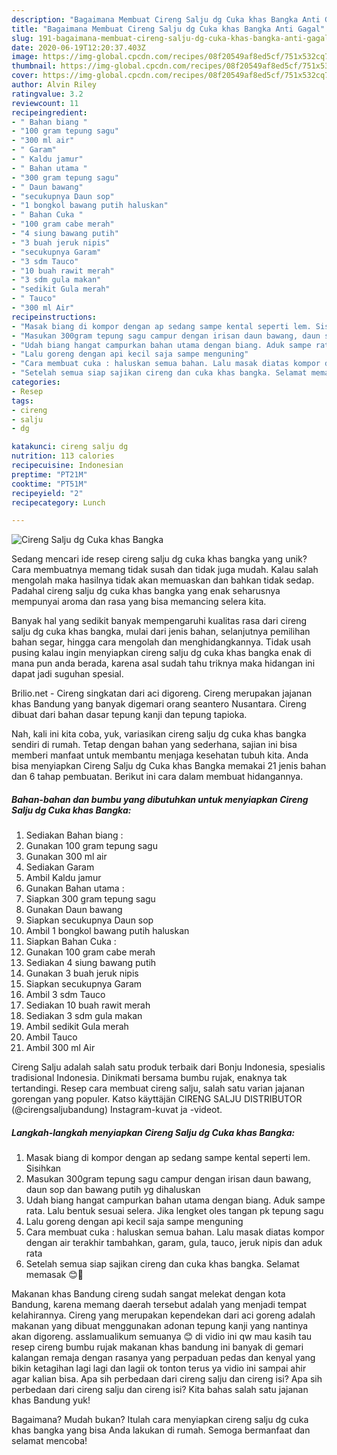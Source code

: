 ```yaml
---
description: "Bagaimana Membuat Cireng Salju dg Cuka khas Bangka Anti Gagal"
title: "Bagaimana Membuat Cireng Salju dg Cuka khas Bangka Anti Gagal"
slug: 191-bagaimana-membuat-cireng-salju-dg-cuka-khas-bangka-anti-gagal
date: 2020-06-19T12:20:37.403Z
image: https://img-global.cpcdn.com/recipes/08f20549af8ed5cf/751x532cq70/cireng-salju-dg-cuka-khas-bangka-foto-resep-utama.jpg
thumbnail: https://img-global.cpcdn.com/recipes/08f20549af8ed5cf/751x532cq70/cireng-salju-dg-cuka-khas-bangka-foto-resep-utama.jpg
cover: https://img-global.cpcdn.com/recipes/08f20549af8ed5cf/751x532cq70/cireng-salju-dg-cuka-khas-bangka-foto-resep-utama.jpg
author: Alvin Riley
ratingvalue: 3.2
reviewcount: 11
recipeingredient:
- " Bahan biang "
- "100 gram tepung sagu"
- "300 ml air"
- " Garam"
- " Kaldu jamur"
- " Bahan utama "
- "300 gram tepung sagu"
- " Daun bawang"
- "secukupnya Daun sop"
- "1 bongkol bawang putih haluskan"
- " Bahan Cuka "
- "100 gram cabe merah"
- "4 siung bawang putih"
- "3 buah jeruk nipis"
- "secukupnya Garam"
- "3 sdm Tauco"
- "10 buah rawit merah"
- "3 sdm gula makan"
- "sedikit Gula merah"
- " Tauco"
- "300 ml Air"
recipeinstructions:
- "Masak biang di kompor dengan ap sedang sampe kental seperti lem. Sisihkan"
- "Masukan 300gram tepung sagu campur dengan irisan daun bawang, daun sop dan bawang putih yg dihaluskan"
- "Udah biang hangat campurkan bahan utama dengan biang. Aduk sampe rata. Lalu bentuk sesuai selera. Jika lengket oles tangan pk tepung sagu"
- "Lalu goreng dengan api kecil saja sampe menguning"
- "Cara membuat cuka : haluskan semua bahan. Lalu masak diatas kompor dengan air terakhir tambahkan, garam, gula, tauco, jeruk nipis dan aduk rata"
- "Setelah semua siap sajikan cireng dan cuka khas bangka. Selamat memasak 😊🙏"
categories:
- Resep
tags:
- cireng
- salju
- dg

katakunci: cireng salju dg 
nutrition: 113 calories
recipecuisine: Indonesian
preptime: "PT21M"
cooktime: "PT51M"
recipeyield: "2"
recipecategory: Lunch

---
```



![Cireng Salju dg Cuka khas Bangka](https://img-global.cpcdn.com/recipes/08f20549af8ed5cf/751x532cq70/cireng-salju-dg-cuka-khas-bangka-foto-resep-utama.jpg)

Sedang mencari ide resep cireng salju dg cuka khas bangka yang unik? Cara membuatnya memang tidak susah dan tidak juga mudah. Kalau salah mengolah maka hasilnya tidak akan memuaskan dan bahkan tidak sedap. Padahal cireng salju dg cuka khas bangka yang enak seharusnya mempunyai aroma dan rasa yang bisa memancing selera kita.

Banyak hal yang sedikit banyak mempengaruhi kualitas rasa dari cireng salju dg cuka khas bangka, mulai dari jenis bahan, selanjutnya pemilihan bahan segar, hingga cara mengolah dan menghidangkannya. Tidak usah pusing kalau ingin menyiapkan cireng salju dg cuka khas bangka enak di mana pun anda berada, karena asal sudah tahu triknya maka hidangan ini dapat jadi suguhan spesial.

Brilio.net - Cireng singkatan dari aci digoreng. Cireng merupakan jajanan khas Bandung yang banyak digemari orang seantero Nusantara. Cireng dibuat dari bahan dasar tepung kanji dan tepung tapioka.


Nah, kali ini kita coba, yuk, variasikan cireng salju dg cuka khas bangka sendiri di rumah. Tetap dengan bahan yang sederhana, sajian ini bisa memberi manfaat untuk membantu menjaga kesehatan tubuh kita. Anda bisa menyiapkan Cireng Salju dg Cuka khas Bangka memakai 21 jenis bahan dan 6 tahap pembuatan. Berikut ini cara dalam membuat hidangannya.

<!--inarticleads1-->

##### Bahan-bahan dan bumbu yang dibutuhkan untuk menyiapkan Cireng Salju dg Cuka khas Bangka:

1. Sediakan  Bahan biang :
1. Gunakan 100 gram tepung sagu
1. Gunakan 300 ml air
1. Sediakan  Garam
1. Ambil  Kaldu jamur
1. Gunakan  Bahan utama :
1. Siapkan 300 gram tepung sagu
1. Gunakan  Daun bawang
1. Siapkan secukupnya Daun sop
1. Ambil 1 bongkol bawang putih haluskan
1. Siapkan  Bahan Cuka :
1. Gunakan 100 gram cabe merah
1. Sediakan 4 siung bawang putih
1. Gunakan 3 buah jeruk nipis
1. Siapkan secukupnya Garam
1. Ambil 3 sdm Tauco
1. Sediakan 10 buah rawit merah
1. Sediakan 3 sdm gula makan
1. Ambil sedikit Gula merah
1. Ambil  Tauco
1. Ambil 300 ml Air


Cireng Salju adalah salah satu produk terbaik dari Bonju Indonesia, spesialis tradisional Indonesia. Dinikmati bersama bumbu rujak, enaknya tak tertandingi. Resep cara membuat cireng salju, salah satu varian jajanan gorengan yang populer. Katso käyttäjän CIRENG SALJU DISTRIBUTOR (@cirengsaljubandung) Instagram-kuvat ja -videot. 

<!--inarticleads2-->

##### Langkah-langkah menyiapkan Cireng Salju dg Cuka khas Bangka:

1. Masak biang di kompor dengan ap sedang sampe kental seperti lem. Sisihkan
1. Masukan 300gram tepung sagu campur dengan irisan daun bawang, daun sop dan bawang putih yg dihaluskan
1. Udah biang hangat campurkan bahan utama dengan biang. Aduk sampe rata. Lalu bentuk sesuai selera. Jika lengket oles tangan pk tepung sagu
1. Lalu goreng dengan api kecil saja sampe menguning
1. Cara membuat cuka : haluskan semua bahan. Lalu masak diatas kompor dengan air terakhir tambahkan, garam, gula, tauco, jeruk nipis dan aduk rata
1. Setelah semua siap sajikan cireng dan cuka khas bangka. Selamat memasak 😊🙏


Makanan khas Bandung cireng sudah sangat melekat dengan kota Bandung, karena memang daerah tersebut adalah yang menjadi tempat kelahirannya. Cireng yang merupakan kependekan dari aci goreng adalah makanan yang dibuat menggunakan adonan tepung kanji yang nantinya akan digoreng. asslamualikum semuanya 😊 di vidio ini qw mau kasih tau resep cireng bumbu rujak makanan khas bandung ini banyak di gemari kalangan remaja dengan rasanya yang perpaduan pedas dan kenyal yang bikin ketagihan lagi lagi dan lagii ok tonton terus ya vidio ini sampai ahir agar kalian bisa. Apa sih perbedaan dari cireng salju dan cireng isi? Apa sih perbedaan dari cireng salju dan cireng isi? Kita bahas salah satu jajanan khas Bandung yuk! 

Bagaimana? Mudah bukan? Itulah cara menyiapkan cireng salju dg cuka khas bangka yang bisa Anda lakukan di rumah. Semoga bermanfaat dan selamat mencoba!
